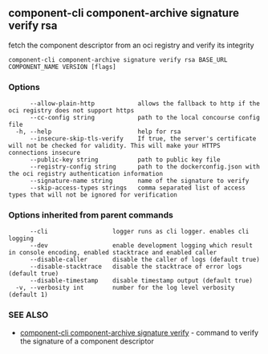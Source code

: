 ## component-cli component-archive signature verify rsa

fetch the component descriptor from an oci registry and verify its integrity

```
component-cli component-archive signature verify rsa BASE_URL COMPONENT_NAME VERSION [flags]
```

### Options

```
      --allow-plain-http            allows the fallback to http if the oci registry does not support https
      --cc-config string            path to the local concourse config file
  -h, --help                        help for rsa
      --insecure-skip-tls-verify    If true, the server's certificate will not be checked for validity. This will make your HTTPS connections insecure
      --public-key string           path to public key file
      --registry-config string      path to the dockerconfig.json with the oci registry authentication information
      --signature-name string       name of the signature to verify
      --skip-access-types strings   comma separated list of access types that will not be ignored for verification
```

### Options inherited from parent commands

```
      --cli                  logger runs as cli logger. enables cli logging
      --dev                  enable development logging which result in console encoding, enabled stacktrace and enabled caller
      --disable-caller       disable the caller of logs (default true)
      --disable-stacktrace   disable the stacktrace of error logs (default true)
      --disable-timestamp    disable timestamp output (default true)
  -v, --verbosity int        number for the log level verbosity (default 1)
```

### SEE ALSO

* [component-cli component-archive signature verify](component-cli_component-archive_signature_verify.md)	 - command to verify the signature of a component descriptor

